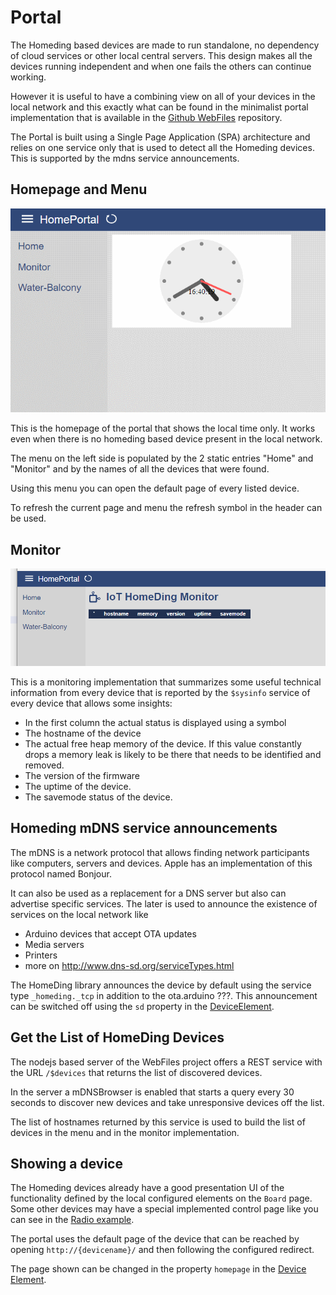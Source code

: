 # Portal

The Homeding based devices are made to run standalone, no dependency of cloud services or other local central servers.
This design makes all the devices running independent and when one fails the others can continue working.

However it is useful to have a combining view on all of your devices in the local network
and this exactly what can be found in the minimalist portal implementation that is available in the [Github WebFiles](https://github.com/HomeDing/WebFiles) repository. 

The Portal is built using a Single Page Application (SPA) architecture and relies on one service only that is used to detect all the Homeding devices. This is supported by the mdns service announcements.


## Homepage and Menu

![Portal Homepage](/portal/homepage.png)

This is the homepage of the portal that shows the local time only. It works even when there is no homeding based device present in the local network.

The menu on the left side is populated by the 2 static entries "Home" and "Monitor" and by the names of all the devices that were found.

Using this menu you can open the default page of every listed device. 

To refresh the current page and menu the refresh symbol in the header can be used.


## Monitor

![Portal Homepage](/portal/monitor.png)

This is a monitoring implementation that summarizes some useful technical information from every device that is reported by the `$sysinfo` service of every device that allows some insights:

* In the first column the actual status is displayed using a symbol
* The hostname of the device
* The actual free heap memory of the device. If this value constantly drops a memory leak is likely to be there that needs to be identified and removed.
* The version of the firmware
* The uptime of the device. 
* The savemode status of the device.


## Homeding mDNS service announcements

The mDNS is a network protocol that allows finding network participants like computers, servers and devices.
Apple has an implementation of this protocol named Bonjour.

It can also be used as a replacement for a DNS server but also can advertise specific services. The later is used to announce the existence of services on the local network like

* Arduino devices that accept OTA updates
* Media servers
* Printers
* more on <http://www.dns-sd.org/serviceTypes.html>

The HomeDing library announces the device by default using the service type `_homeding._tcp` in addition to the ota.arduino ???.
This announcement can be switched off using the `sd` property in the [DeviceElement](/elements/device.md).

<!-- The ESP boards cannot only be used for supporting electronic devices like sensors, switches or built into devices but can also be used as a general purpose web server.

So why not using a board to create a web portal that combines the functionality of multiple devices into a single presentation. -->


## Get the List of HomeDing Devices

The nodejs based server of the WebFiles project offers a REST service with the URL `/$devices` that returns the list of discovered devices.

In the server a mDNSBrowser is enabled that starts a query every 30 seconds to discover new devices and take unresponsive devices off the list.

The list of hostnames returned by this service is used to build the list of devices in the menu and in the monitor implementation.


## Showing a device 

The Homeding devices already have a good presentation UI of the functionality defined by the local configured elements on the `Board` page.
Some other devices may have a special implemented control page like you can see in the [Radio example](/examples/radio.md).

The portal uses the default page of the device that can be reached by opening `http://{devicename}/` and then following the configured redirect.

The page shown can be changed in the property `homepage` in the [Device Element](/elements/device.md).



<!-- 
https://openconnectivity.org/developer/specifications/upnp-resources/upnp/

https://openconnectivity.org/developer/specifications/upnp-resources
https://web.archive.org/web/20151107123618/http://upnp.org/specs/arch/UPnP-arch-DeviceArchitecture-v2.0.pdf

http://wiki.micasaverde.com/index.php/Luup_UPNP_Files -->

